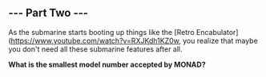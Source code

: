 ## --- Part Two ---
As the submarine starts booting up things like the [Retro Encabulator](https://www.youtube.com/watch?v=RXJKdh1KZ0w, you realize that maybe you don't need all these submarine features after all.
 
**What is the smallest model number accepted by MONAD?**
 